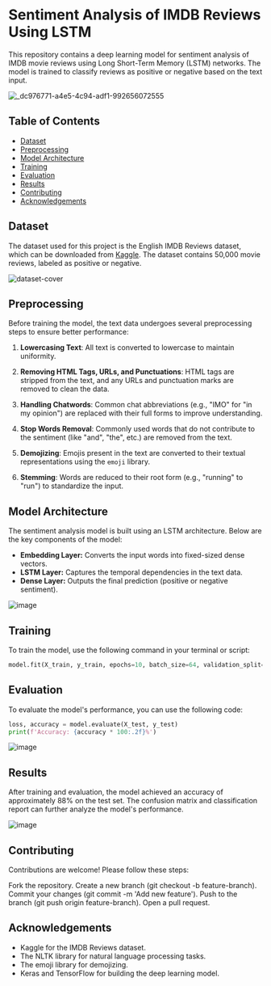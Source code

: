 # Sentiment Analysis of IMDB Reviews Using LSTM  

This repository contains a deep learning model for sentiment analysis of IMDB movie reviews using Long Short-Term Memory (LSTM) networks. The model is trained to classify reviews as positive or negative based on the text input.  

![_dc976771-a4e5-4c94-adf1-992656072555](https://github.com/user-attachments/assets/9d45840b-4ab0-4d67-a8a9-8dca0a7ae133)


## Table of Contents  

- [Dataset](#dataset)  
- [Preprocessing](#preprocessing)  
- [Model Architecture](#model-architecture)  
- [Training](#training)  
- [Evaluation](#evaluation)  
- [Results](#results)  
- [Contributing](#contributing)  
- [Acknowledgements](#acknowledgements)  

## Dataset  

The dataset used for this project is the English IMDB Reviews dataset, which can be downloaded from [Kaggle](https://www.kaggle.com/datasets/lakshmi25npathi/imdb-dataset-of-50k-movie-reviews). The dataset contains 50,000 movie reviews, labeled as positive or negative.

![dataset-cover](https://github.com/user-attachments/assets/cd16bf8b-2198-443f-80f7-ad920450399e)

## Preprocessing  

Before training the model, the text data undergoes several preprocessing steps to ensure better performance:  

1. **Lowercasing Text**: All text is converted to lowercase to maintain uniformity.  
   
2. **Removing HTML Tags, URLs, and Punctuations**: HTML tags are stripped from the text, and any URLs and punctuation marks are removed to clean the data.  

3. **Handling Chatwords**: Common chat abbreviations (e.g., "IMO" for "in my opinion") are replaced with their full forms to improve understanding.  

4. **Stop Words Removal**: Commonly used words that do not contribute to the sentiment (like "and", "the", etc.) are removed from the text.  

5. **Demojizing**: Emojis present in the text are converted to their textual representations using the `emoji` library.   

6. **Stemming**: Words are reduced to their root form (e.g., "running" to "run") to standardize the input.

## Model Architecture

The sentiment analysis model is built using an LSTM architecture. Below are the key components of the model:

- **Embedding Layer:** Converts the input words into fixed-sized dense vectors.
- **LSTM Layer:** Captures the temporal dependencies in the text data.
- **Dense Layer:** Outputs the final prediction (positive or negative sentiment).

![image](https://github.com/user-attachments/assets/bc4a50f0-4911-4052-b16f-141af7830af3)


## Training

To train the model, use the following command in your terminal or script:

```python 
model.fit(X_train, y_train, epochs=10, batch_size=64, validation_split=0.2)
```

## Evaluation

To evaluate the model's performance, you can use the following code:

```python 
loss, accuracy = model.evaluate(X_test, y_test)  
print(f'Accuracy: {accuracy * 100:.2f}%')
```

![image](https://github.com/user-attachments/assets/02890401-bc28-47c3-aa6a-0f30a5ce21f7)

## Results

After training and evaluation, the model achieved an accuracy of approximately 88% on the test set. The confusion matrix and classification report can further analyze the model's performance.

![image](https://github.com/user-attachments/assets/86895d15-94b5-410a-b6d3-73fc8da35658)

## Contributing

Contributions are welcome! Please follow these steps:

Fork the repository.
Create a new branch (git checkout -b feature-branch).
Commit your changes (git commit -m 'Add new feature').
Push to the branch (git push origin feature-branch).
Open a pull request.

## Acknowledgements

- Kaggle for the IMDB Reviews dataset.
- The NLTK library for natural language processing tasks.
- The emoji library for demojizing.
- Keras and TensorFlow for building the deep learning model.
